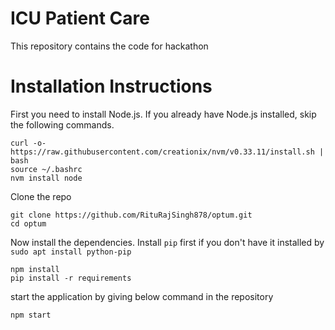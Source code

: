 # ICU Patient Care 
This repository contains the code for hackathon

# Installation Instructions

First you need to install Node.js. If you already have Node.js installed, skip the following commands.

```
curl -o- https://raw.githubusercontent.com/creationix/nvm/v0.33.11/install.sh | bash
source ~/.bashrc
nvm install node
```
Clone the repo
```
git clone https://github.com/RituRajSingh878/optum.git
cd optum
```

Now install the dependencies. Install `pip` first if you don't have it installed by `sudo apt install python-pip`
```
npm install
pip install -r requirements
```

start the application by giving below command in the repository
```
npm start
```

